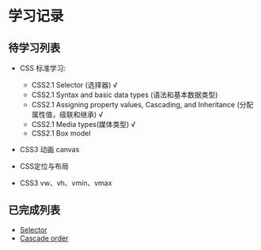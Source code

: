 # 学习记录

## 待学习列表 
- CSS 标准学习: 
  - CSS2.1 Selector (选择器) &radic;
  - CSS2.1 Syntax and basic data types (语法和基本数据类型)
  - CSS2.1 Assigning property values, Cascading, and Inheritance (分配属性值，级联和继承) &radic;
  - CSS2.1 Media types(媒体类型) &radic;
  - CSS2.1 Box model   

- CSS3 动画 canvas
- CSS定位与布局
- CSS3 vw、vh、vmin、vmax

## 已完成列表

 - [Selector](Selector.md)
 - [Cascade order](Cascade.md)
 
